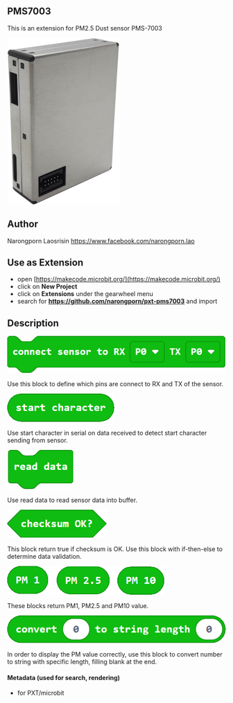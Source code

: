 ## PMS7003
This is an extension for PM2.5 Dust sensor PMS-7003

![PMS7003 sensor](https://github.com/narongporn/pxt-PMS7003/blob/master/images/PMS7003.png)

## Author
Narongporn Laosrisin
https://www.facebook.com/narongporn.lao

## Use as Extension
* open [https://makecode.microbit.org/](https://makecode.microbit.org/)
* click on **New Project**
* click on **Extensions** under the gearwheel menu
* search for **https://github.com/narongporn/pxt-pms7003** and import

## Description
![connect](https://github.com/narongporn/pxt-PMS7003/blob/master/images/PMS7003-1.png)

Use this block to define which pins are connect to RX and TX of the sensor.

![start character](https://github.com/narongporn/pxt-PMS7003/blob/master/images/PMS7003-2.png)

Use start character in serial on data received to detect start character sending from sensor.

![read data](https://github.com/narongporn/pxt-PMS7003/blob/master/images/PMS7003-3.png)

Use read data to read sensor data into buffer.

![checksum ok?](https://github.com/narongporn/pxt-PMS7003/blob/master/images/PMS7003-4.png)

This block return true if checksum is OK. Use this block with if-then-else to determine data validation.

![PM](https://github.com/narongporn/pxt-PMS7003/blob/master/images/PMS7003-6.png)

These blocks return PM1, PM2.5 and PM10 value.

![convert](https://github.com/narongporn/pxt-PMS7003/blob/master/images/PMS7003-5.png)

In order to display the PM value correctly, use this block to convert number to string with specific length, filling blank at the end.

#### Metadata (used for search, rendering)

* for PXT/microbit
<script src="https://makecode.com/gh-pages-embed.js"></script><script>makeCodeRender("{{ site.makecode.home_url }}", "{{ site.github.owner_name }}/{{ site.github.repository_name }}");</script>
